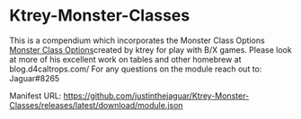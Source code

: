 # Ktrey-Monster-Classes
This is a compendium which incorporates the Monster Class Options [Monster Class Options](https://blog.d4caltrops.com/2021/11/monster-character-class-options.html)created by ktrey for play with B/X games. Please look at more of his excellent work on tables and other homebrew at blog.d4caltrops.com/
For any questions on the module reach out to: Jaguar#8265

Manifest URL: https://github.com/justinthejaguar/Ktrey-Monster-Classes/releases/latest/download/module.json
